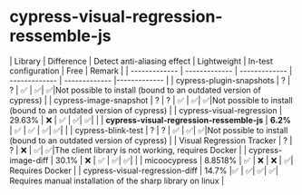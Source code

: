 # cypress-visual-regression-ressemble-js

| Library  | Difference | Detect anti-aliasing effect | Lightweight | In-test configuration | Free | Remark |
| ------------- | ------------- | ------------- | ------------- | ------------- |------------- |
| cypress-plugin-snapshots  | ? | ? | :white_check_mark:  | :white_check_mark:|  :white_check_mark:|Not possible to install (bound to an outdated version of cypress) |
| cypress-image-snapshot  | ? | ? | :white_check_mark:  | :white_check_mark:|  :white_check_mark:|Not possible to install (bound to an outdated version of cypress) |
| cypress-visual-regression  | 29.63%  | :x: | :white_check_mark:  | :white_check_mark:| :white_check_mark:| |
| **cypress-visual-regression-ressemble-js**  | **6.2%**  | :white_check_mark: | :white_check_mark:  | :white_check_mark:| :white_check_mark:| |
| cypress-blink-test  | ? | ? | :white_check_mark:  | :white_check_mark:|  :white_check_mark:|Not possible to install (bound to an outdated version of cypress) |
| Visual Regression Tracker | ? | ? | :x:  | :white_check_mark:|  :white_check_mark:|The client library is not working, requires Docker |
| cypress-image-diff | 30.1% | :x: | :white_check_mark:  | :white_check_mark:| :white_check_mark:| |
| micoocypress | 8.8518% | :white_check_mark: | :x: | :x: | :white_check_mark:| Requires Docker |
| cypress-visual-regression-diff | 14.7% |:white_check_mark: | ✅| ✅| :white_check_mark:| Requires manual installation of the sharp library on linux |
